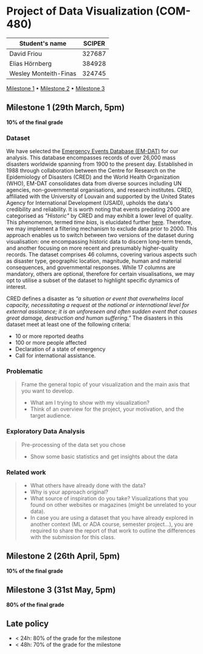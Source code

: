 # Project of Data Visualization (COM-480)

| Student's name | SCIPER |
| -------------- | ------ |
| David Friou | 327687 |
| Elias Hörnberg | 384928 |
| Wesley Monteith-Finas  | 324745 |

[Milestone 1](#milestone-1) • [Milestone 2](#milestone-2) • [Milestone 3](#milestone-3)

## Milestone 1 (29th March, 5pm)

**10% of the final grade**

### Dataset

We have selected the [Emergency Events Database (EM-DAT)](https://www.emdat.be/) for our analysis. This database encompasses records of over 26,000 mass disasters worldwide spanning from 1900 to the present day. Established in 1988 through collaboration between the Centre for Research on the Epidemiology of Disasters (CRED) and the World Health Organization (WHO), EM-DAT consolidates data from diverse sources including UN agencies, non-governmental organisations, and research institutes. CRED, affiliated with the University of Louvain and supported by the United States Agency for International Development (USAID), upholds the data's credibility and reliability.
It is worth noting that events predating 2000 are categorised as _"Historic"_ by CRED and may exhibit a lower level of quality. This phenomenon, termed _time bias_, is elucidated further [here](https://doc.emdat.be/docs/known-issues-and-limitations/specific-biases/#time-bias). Therefore, we may implement a filtering mechanism to exclude data prior to 2000. This approach enables us to switch between two versions of the dataset during visualisation: one encompassing historic data to discern long-term trends, and another focusing on more recent and presumably higher-quality records.
The dataset comprises 46 columns, covering various aspects such as disaster type, geographic location, magnitude, human and material consequences, and governmental responses. While 17 columns are mandatory, others are optional, therefore for certain visualisations, we may opt to utilise a subset of the dataset to highlight specific dynamics of interest.


CRED defines a disaster as _“a situation or event that overwhelms local capacity, necessitating a request at the national or international level for external assistance; it is an unforeseen and often sudden event that causes great damage, destruction and human suffering.”_  The disasters in this dataset meet at least one of the following criteria: 
- 10 or more reported deaths
- 100 or more people affected
- Declaration of a state of emergency
- Call for international assistance.

### Problematic

> Frame the general topic of your visualization and the main axis that you want to develop.
> - What am I trying to show with my visualization?
> - Think of an overview for the project, your motivation, and the target audience.

### Exploratory Data Analysis

> Pre-processing of the data set you chose
> - Show some basic statistics and get insights about the data

### Related work


> - What others have already done with the data?
> - Why is your approach original?
> - What source of inspiration do you take? Visualizations that you found on other websites or magazines (might be unrelated to your data).
> - In case you are using a dataset that you have already explored in another context (ML or ADA course, semester project...), you are required to share the report of that work to outline the differences with the submission for this class.

## Milestone 2 (26th April, 5pm)

**10% of the final grade**


## Milestone 3 (31st May, 5pm)

**80% of the final grade**


## Late policy

- < 24h: 80% of the grade for the milestone
- < 48h: 70% of the grade for the milestone

